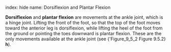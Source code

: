 index: hide
name: Dorsiflexion and Plantar Flexion

 **Dorsiflexion** and  **plantar flexion** are movements at the ankle joint, which is a hinge joint. Lifting the front of the foot, so that the top of the foot moves toward the anterior leg is dorsiflexion, while lifting the heel of the foot from the ground or pointing the toes downward is plantar flexion. These are the only movements available at the ankle joint (see {'Figure_9_5_2 Figure 9.5.2} **h**).
